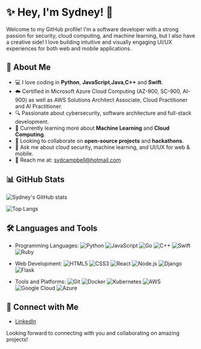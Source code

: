 # ✨ Hey, I'm Sydney! 💖

Welcome to my GitHub profile! I'm a software developer with a strong passion for security, cloud computing, and machine learning, but I also have a creative side! I love building intuitive and visually engaging UI/UX experiences for both web and mobile applications.

## 🌸 About Me

- 💻 I love coding in **Python**, **JavaScript**,**Java**,**C++**  and **Swift**.
- ☁️ Certified in Microsoft Azure Cloud Computing (AZ-900, SC-900, AI-900) as well as AWS Solutions Architect Associate, Cloud Practitioner and AI Practitioner.
- 🔍 Passionate about cybersecurity, software architecture and full-stack development.
- 🌷 Currently learning more about **Machine Learning** and **Cloud Computing**.
- 👯 Looking to collaborate on **open-source projects** and **hackathons**.
- 💬 Ask me about cloud security, machine learning, and UI/UX for web & mobile.
- 💌 Reach me at: sydcampbell@hotmail.com

## 📊 GitHub Stats

![Sydney's GitHub stats](https://github-readme-stats.vercel.app/api?username=sydneyC678&show_icons=true&theme=radical&hide_title=true&count_private=true&hide_rank=true)

![Top Langs](https://github-readme-stats.vercel.app/api/top-langs/?username=sydneyC678&layout=compact&theme=radical)



## 🛠️ Languages and Tools

- Programming Languages: 
  ![Python](https://img.shields.io/badge/-Python-3776AB?style=flat&logo=python&logoColor=white)
  ![JavaScript](https://img.shields.io/badge/-JavaScript-F7DF1E?style=flat&logo=javascript&logoColor=black)
  ![Go](https://img.shields.io/badge/-Go-00ADD8?style=flat&logo=go&logoColor=white)
  ![C++](https://img.shields.io/badge/-C++-00599C?style=flat&logo=cplusplus&logoColor=white)
  ![Swift](https://img.shields.io/badge/-Swift-F05138?style=flat&logo=swift&logoColor=white)
  ![Ruby](https://img.shields.io/badge/-Ruby-CC342D?style=flat&logo=ruby&logoColor=white)

- Web Development: 
  ![HTML5](https://img.shields.io/badge/-HTML5-E34F26?style=flat&logo=html5&logoColor=white)
  ![CSS3](https://img.shields.io/badge/-CSS3-1572B6?style=flat&logo=css3&logoColor=white)
  ![React](https://img.shields.io/badge/-React-61DAFB?style=flat&logo=react&logoColor=black)
  ![Node.js](https://img.shields.io/badge/-Node.js-339933?style=flat&logo=node.js&logoColor=white)
  ![Django](https://img.shields.io/badge/-Django-092D2A?style=flat&logo=django&logoColor=white)
  ![Flask](https://img.shields.io/badge/-Flask-000000?style=flat&logo=flask&logoColor=white)

- Tools and Platforms: 
  ![Git](https://img.shields.io/badge/-Git-F05032?style=flat&logo=git&logoColor=white)
  ![Docker](https://img.shields.io/badge/-Docker-2496ED?style=flat&logo=docker&logoColor=white)
  ![Kubernetes](https://img.shields.io/badge/-Kubernetes-326CE5?style=flat&logo=kubernetes&logoColor=white)
  ![AWS](https://img.shields.io/badge/-AWS-232F3E?style=flat&logo=amazon-aws&logoColor=white)
  ![Google Cloud](https://img.shields.io/badge/-Google_Cloud-4285F4?style=flat&logo=google-cloud&logoColor=white)
  ![Azure](https://img.shields.io/badge/-Microsoft_Azure-0089D6?style=flat&logo=microsoft-azure&logoColor=white)

## 🌸 Connect with Me

- [LinkedIn](https://www.linkedin.com/in/sydney-campbell-666b69270/)

Looking forward to connecting with you and collaborating on amazing projects!
